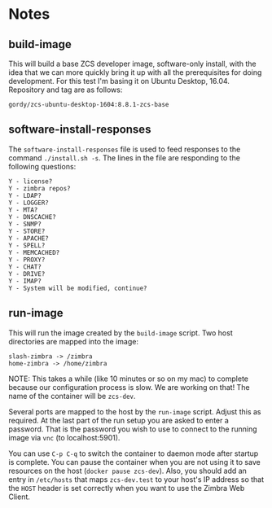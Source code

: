 # Notes

## build-image

This will build a base ZCS developer image, software-only install, with the idea that we
can more quickly bring it up with all the prerequisites for doing development.
For this test I'm basing it on Ubuntu Desktop, 16.04.
Repository and tag are as follows:

    gordy/zcs-ubuntu-desktop-1604:8.8.1-zcs-base 

## software-install-responses

The `software-install-responses` file is used to feed responses to the command 
`./install.sh -s`.  The lines in the file are responding to the following
questions:

    Y - license?
    Y - zimbra repos?
    Y - LDAP?
    Y - LOGGER?
    Y - MTA?
    Y - DNSCACHE?
    Y - SNMP?
    Y - STORE?
    Y - APACHE?
    Y - SPELL?
    Y - MEMCACHED?
    Y - PROXY?
    Y - CHAT?
    Y - DRIVE?
    Y - IMAP?
    Y - System will be modified, continue?

## run-image

This will run the image created by the `build-image` script.  Two host directories are 
mapped into the image:

    slash-zimbra -> /zimbra
    home-zimbra -> /home/zimbra


NOTE: This takes a while (like 10 minutes or so on my mac) to complete because our configuration
process is slow.  We are working on that!  The name of the container will be `zcs-dev`.  

Several ports are mapped to the host by the `run-image` script. Adjust this as required.
At the last part of the run setup you are asked to enter a password. That is the password
you wish to use to connect to the running image via `vnc` (to localhost:5901).

You can use `C-p C-q` to switch the container to daemon mode after startup is complete.
You can pause the container when you are not using it to save resources on the host (`docker pause zcs-dev`).
Also, you should add an entry in `/etc/hosts` that maps `zcs-dev.test` to your host's IP address
so that the `HOST` header is set correctly when you want to use the Zimbra Web Client.

